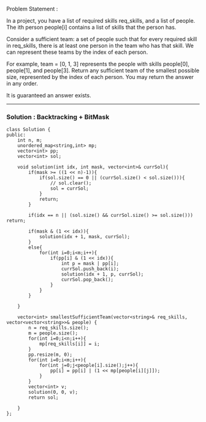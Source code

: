 Problem Statement : 

In a project, you have a list of required skills req_skills, and a list of people. The ith person people[i] contains a list of skills that the person has.

Consider a sufficient team: a set of people such that for every required skill in req_skills, there is at least one person in the team who has that skill. We can represent these teams by the index of each person.

For example, team = [0, 1, 3] represents the people with skills people[0], people[1], and people[3].
Return any sufficient team of the smallest possible size, represented by the index of each person. You may return the answer in any order.

It is guaranteed an answer exists.

-------------------------------------------------------------------------------------- 
### Solution : Backtracking + BitMask

```
class Solution {
public:
    int n, m;
    unordered_map<string,int> mp;
    vector<int> pp;
    vector<int> sol;
    
    void solution(int idx, int mask, vector<int>& currSol){
        if(mask >= ((1 << n)-1)){
            if(sol.size() == 0 || (currSol.size() < sol.size())){
                // sol.clear();
                sol = currSol;
            }
            return;
        }
        
        if(idx == n || (sol.size() && currSol.size() >= sol.size())) return;
        
        if(mask & (1 << idx)){
            solution(idx + 1, mask, currSol);
        }
        else{
            for(int i=0;i<m;i++){
                if(pp[i] & (1 << idx)){
                    int p = mask | pp[i];
                    currSol.push_back(i);
                    solution(idx + 1, p, currSol);
                    currSol.pop_back();
                }
            }
        }
        
    }
    
    vector<int> smallestSufficientTeam(vector<string>& req_skills, vector<vector<string>>& people) {
        n = req_skills.size();
        m = people.size();
        for(int i=0;i<n;i++){
            mp[req_skills[i]] = i;
        }    
        pp.resize(m, 0);
        for(int i=0;i<m;i++){
            for(int j=0;j<people[i].size();j++){
                pp[i] = pp[i] | (1 << mp[people[i][j]]);
            }
        }
        vector<int> v;
        solution(0, 0, v);
        return sol;
        
    }
};

```



